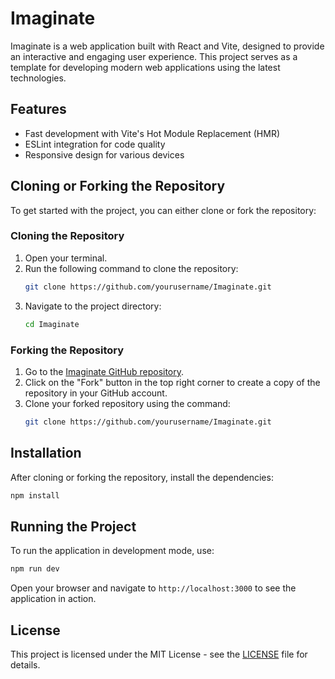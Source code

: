 # Imaginate

Imaginate is a web application built with React and Vite, designed to provide an interactive and engaging user experience. This project serves as a template for developing modern web applications using the latest technologies.

## Features
- Fast development with Vite's Hot Module Replacement (HMR)
- ESLint integration for code quality
- Responsive design for various devices

## Cloning or Forking the Repository
To get started with the project, you can either clone or fork the repository:

### Cloning the Repository
1. Open your terminal.
2. Run the following command to clone the repository:
   ```bash
   git clone https://github.com/yourusername/Imaginate.git
   ```
3. Navigate to the project directory:
   ```bash
   cd Imaginate
   ```

### Forking the Repository
1. Go to the [Imaginate GitHub repository](https://github.com/yourusername/Imaginate).
2. Click on the "Fork" button in the top right corner to create a copy of the repository in your GitHub account.
3. Clone your forked repository using the command:
   ```bash
   git clone https://github.com/yourusername/Imaginate.git
   ```

## Installation
After cloning or forking the repository, install the dependencies:
```bash
npm install
```

## Running the Project
To run the application in development mode, use:
```bash
npm run dev
```
Open your browser and navigate to `http://localhost:3000` to see the application in action.

## License
This project is licensed under the MIT License - see the [LICENSE](LICENSE) file for details.
